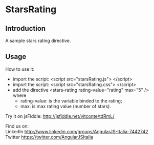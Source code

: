 StarsRating
==========

<h2>Introduction</h2>

A sample stars rating directive.

<h2>Usage</h2>

How to use it: 
<ul>
<li>import the script: &lt;script src="starsRating.js"&gt; &lt;/script&gt;</li>
<li>import the script: &lt;script src="starsRating.css"&gt; &lt;/script&gt;</li>
<li>add the directive &lt;stars-rating rating-value="rating" max="5" /&gt; 
<br/>
where
  <ul>
    <li>rating-value: is the variable binded to the rating;</li>
    <li>max: is max rating value (number of stars).</li>
  </ul>
</li>
</ul>

Try it on jsFiddle: http://jsfiddle.net/vitconte/tdRmL/

Find us on:<br/>
LinkedIn http://www.linkedin.com/groups/AngularJS-Italia-7442742 <br/>
Twitter https://twitter.com/AngularJSItalia
